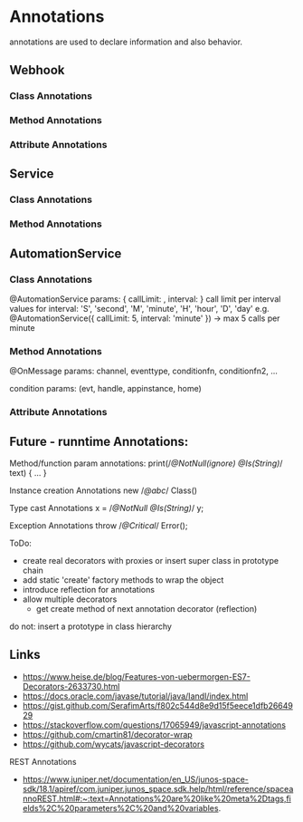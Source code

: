 Annotations
===========

annotations are used to declare information and also behavior.

## Webhook

### Class Annotations

### Method Annotations

### Attribute Annotations


## Service

### Class Annotations

### Method Annotations

## AutomationService

### Class Annotations

@AutomationService
  params: { callLimit: <int>, interval: <String> }
    call limit per interval
    values for interval: 'S', 'second', 'M', 'minute', 'H', 'hour', 'D', 'day'
  e.g. @AutomationService({ callLimit: 5, interval: 'minute' }) -> max 5 calls per minute

### Method Annotations

@OnMessage
  params: channel, eventtype, conditionfn, conditionfn2, ... 

condition params: (evt, handle, appinstance, home)

### Attribute Annotations


## Future - runntime Annotations:

Method/function param annotations:
print(/*@NotNull(ignore) @Is(String)*/ text) { ... }

Instance creation Annotations
new /*@abc*/ Class()

Type cast Annotations
x = /*@NotNull @Is(String)*/ y;

Exception Annotations
throw /*@Critical*/ Error();

ToDo:
- create real decorators with proxies or insert super class in prototype chain
- add static 'create' factory methods to wrap the object
- introduce reflection for annotations
- allow multiple decorators
    - get create method of next annotation decorator (reflection)

do not: insert a prototype in class hierarchy


## Links

- https://www.heise.de/blog/Features-von-uebermorgen-ES7-Decorators-2633730.html
- https://docs.oracle.com/javase/tutorial/java/IandI/index.html
- https://gist.github.com/SerafimArts/f802c544d8e9d15f5eece1dfb2664929
- https://stackoverflow.com/questions/17065949/javascript-annotations
- https://github.com/cmartin81/decorator-wrap
- https://github.com/wycats/javascript-decorators

REST Annotations
- https://www.juniper.net/documentation/en_US/junos-space-sdk/18.1/apiref/com.juniper.junos_space.sdk.help/html/reference/spaceannoREST.html#:~:text=Annotations%20are%20like%20meta%2Dtags,fields%2C%20parameters%2C%20and%20variables.
